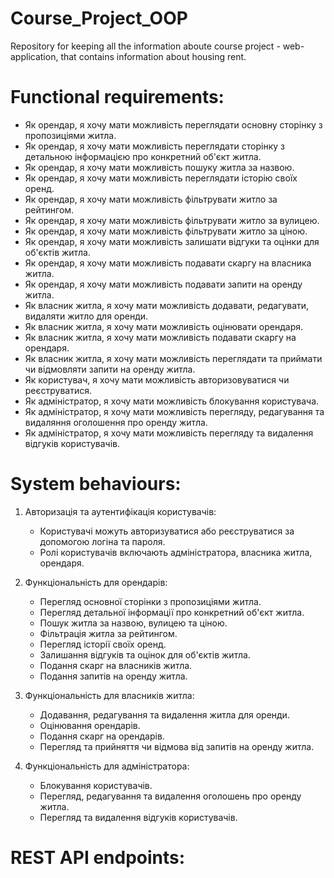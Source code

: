 # Course_Project_OOP
Repository for keeping all the information aboute course project - web-application, that contains information about housing rent.
# Functional requirements:
 - Як орендар, я хочу мати можливість переглядати основну сторінку з пропозиціями житла.
 - Як орендар, я хочу мати можливість переглядати сторінку з детальною інформацією про конкретний об'єкт житла.
 - Як орендар, я хочу мати можливість пошуку житла за назвою.
 - Як орендар, я хочу мати можливість переглядати історію своїх оренд.
 - Як орендар, я хочу мати можливість фільтрувати житло за рейтингом.
 - Як орендар, я хочу мати можливість фільтрувати житло за вулицею.
 - Як орендар, я хочу мати можливість фільтрувати житло за ціною.
 - Як орендар, я хочу мати можливість залишати відгуки та оцінки для об'єктів житла.
 - Як орендар, я хочу мати можливість подавати скаргу на власника житла.
 - Як орендар, я хочу мати можливість подавати запити на оренду житла.
 - Як власник житла, я хочу мати можливість додавати, редагувати, видаляти житло для оренди.
 - Як власник житла, я хочу мати можливість оцінювати орендаря.
 - Як власник житла, я хочу мати можливість подавати скаргу на орендаря.
 - Як власник житла, я хочу мати можливість переглядати та приймати чи відмовляти запити на оренду житла.
 - Як користувач, я хочу мати можливість авторизовуватися чи реєструватися.
 - Як адміністратор, я хочу мати можливість блокування користувача.
 - Як адміністратор, я хочу мати можливість перегляду, редагування та видаляння оголошення про оренду житла.
 - Як адміністратор, я хочу мати можливість перегляду та видалення відгуків користувачів.
# System behaviours: 
1. Авторизація та аутентифікація користувачів:
   - Користувачі можуть авторизуватися або реєструватися за допомогою логіна та пароля.
   - Ролі користувачів включають адміністратора, власника житла, орендаря.
 
2. Функціональність для орендарів:
   - Перегляд основної сторінки з пропозиціями житла.
   - Перегляд детальної інформації про конкретний об'єкт житла.
   - Пошук житла за назвою, вулицею та ціною.
   - Фільтрація житла за рейтингом.
   - Перегляд історії своїх оренд.
   - Залишання відгуків та оцінок для об'єктів житла.
   - Подання скарг на власників житла.
   - Подання запитів на оренду житла.
     
3. Функціональність для власників житла:
   - Додавання, редагування та видалення житла для оренди.
   - Оцінювання орендарів.
   - Подання скарг на орендарів.
   - Перегляд та прийняття чи відмова від запитів на оренду житла.
     
4. Функціональність для адміністратора:
   - Блокування користувачів.
   - Перегляд, редагування та видалення оголошень про оренду житла.
   - Перегляд та видалення відгуків користувачів.
     
# REST API endpoints:
